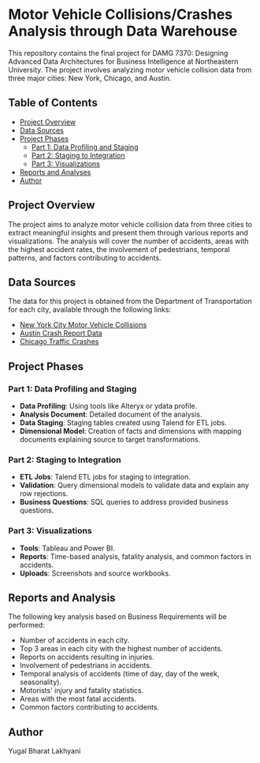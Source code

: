 # Motor Vehicle Collisions/Crashes Analysis through Data Warehouse

This repository contains the final project for DAMG 7370: Designing Advanced Data Architectures for Business Intelligence at Northeastern University. The project involves analyzing motor vehicle collision data from three major cities: New York, Chicago, and Austin.

## Table of Contents
- [Project Overview](#project-overview)
- [Data Sources](#data-sources)
- [Project Phases](#project-phases)
  - [Part 1: Data Profiling and Staging](#part-1-data-profiling-and-staging)
  - [Part 2: Staging to Integration](#part-2-staging-to-integration)
  - [Part 3: Visualizations](#part-3-visualizations)
- [Reports and Analyses](#reports-and-analyses)
- [Author](#author)

## Project Overview

The project aims to analyze motor vehicle collision data from three cities to extract meaningful insights and present them through various reports and visualizations. The analysis will cover the number of accidents, areas with the highest accident rates, the involvement of pedestrians, temporal patterns, and factors contributing to accidents.

## Data Sources

The data for this project is obtained from the Department of Transportation for each city, available through the following links:
- [New York City Motor Vehicle Collisions](https://data.cityofnewyork.us/Public-Safety/Motor-Vehicle-Collisions-Crashes/h9gi-nx95/about_data)
- [Austin Crash Report Data](https://data.austintexas.gov/Transportation-and-Mobility/Austin-Crash-Report-Data-Crash-Level-Records/y2wy-tgr5/about_data)
- [Chicago Traffic Crashes](https://data.cityofchicago.org/Transportation/Traffic-Crashes-Crashes/85ca-t3if/about_data)

## Project Phases

### Part 1: Data Profiling and Staging
- **Data Profiling**: Using tools like Alteryx or ydata profile.
- **Analysis Document**: Detailed document of the analysis.
- **Data Staging**: Staging tables created using Talend for ETL jobs.
- **Dimensional Model**: Creation of facts and dimensions with mapping documents explaining source to target transformations.

### Part 2: Staging to Integration
- **ETL Jobs**: Talend ETL jobs for staging to integration.
- **Validation**: Query dimensional models to validate data and explain any row rejections.
- **Business Questions**: SQL queries to address provided business questions.

### Part 3: Visualizations
- **Tools**: Tableau and Power BI.
- **Reports**: Time-based analysis, fatality analysis, and common factors in accidents.
- **Uploads**: Screenshots and source workbooks.

## Reports and Analysis

The following key analysis based on Business Requirements will be performed:
- Number of accidents in each city.
- Top 3 areas in each city with the highest number of accidents.
- Reports on accidents resulting in injuries.
- Involvement of pedestrians in accidents.
- Temporal analysis of accidents (time of day, day of the week, seasonality).
- Motorists' injury and fatality statistics.
- Areas with the most fatal accidents.
- Common factors contributing to accidents.



## Author

Yugal Bharat Lakhyani

